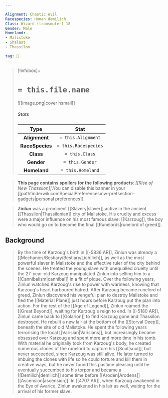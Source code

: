```yaml
---

Alignment: Chaotic evil
Racespecies: Human demilich
Class: Wizard (transmuter) 18
Gender: Male
Homeland:
- Malistoke
- Shalast
- Thassilon

tag: 👤️
---
```


> [!infobox]+
> #  `= this.file.name`
> ![[image.png|cover hsmall]]
> ##### Stats
> Type | Stat |
> :---: |:---:|
> **Alignment** | `= this.Alignment` |
> **RaceSpecies** | `= this.Racespecies` |
> **Class** | `= this.Class` |
> **Gender** | `= this.Gender` |
> **Homeland** | `= this.Homeland` |



> **This page contains spoilers for the following products**: *[[Rise of New Thassilon]]*.You can disable this banner in your [[pathfinderwikicomSpecialPreferencesmw-prefsection-gadgets|personal preferences]].


> **Zinlun** was a prominent [[Slavery|slaver]] active in the ancient [[Thassilon|Thassilonian]] city of Malistoke. His cruelty and excess were a major influence on his most famous slave: [[Karzoug]], the boy who would go on to become the final [[Runelords|runelord of greed]].


## Background

> By the time of Karzoug's birth in [[-5836 AR]], Zinlun was already a [[Mechanics/Bestiary/Bestiary/Lich|lich]], as well as the most powerful slaver in Malistoke and the effective ruler of the city behind the scenes. He treated the young slave with unequalled cruelty until the 27-year-old Karzoug manipulated Zinlun into selling him to a [[Cannibalism|cannibal]] in a fit of pique. Over the following years, Zinlun watched Karzoug's rise to power with wariness, knowing that Karzoug's heart harboured hatred. After Karzoug became runelord of greed, Zinlun discovered his vengeful plan to destroy Malistoke and fled the [[Material Plane]] just hours before Karzoug put the plan into action. For the rest of the [[Age of Legend]], Zinlun roamed the [[Great Beyond]], waiting for Karzoug's reign to end.
> In [[-5180 AR]], Zinlun came back to [[Golarion]] to find Karzoug gone and Thassilon destroyed. He rebuilt a new lair at the bottom of the [[Storval Deep]], beneath the site of old Malistoke. He spent the following years terrorising the local [[Varisian|Varisians]], but increasingly became obsessed over Karzoug and spent more and more time in his tomb. With material he originally took from Karzoug's body, he created numerous clones of the runelord to capture his [[Soul|soul]], but never succeeded, since Karzoug was still alive. He later turned to imbuing the clones with life so he could torture and kill them in creative ways, but he never found this pastime pleasing until he eventually succumbed to his torpor and became a [[Demilich|demilich]] some time before [[Aroden|Arodens]] [[Ascension|ascension]].
> In [[4707 AR]], when Karzoug awakened in the Eye of Avarice, Zinlun awakened in his lair as well, waiting for the arrival of his former slave.







